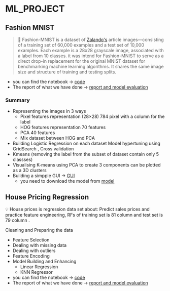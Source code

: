 # ML_PROJECT
## Fashion MNIST

>👕 Fashion-MNIST is a dataset of [Zalando's](https://jobs.zalando.com/en/tech/?gh_src=281f2ef41us) article images—consisting of a training set of 60,000 examples and a test set of 10,000 examples. Each example is a 28x28 grayscale image, associated with a label from 10 classes. it was intend for Fashion-MNIST to serve as a direct drop-in replacement for the original MNIST dataset for benchmarking machine learning algorithms. It shares the same image size and structure of training and testing splits.

- you can find the notebook -> [code](Image_dataset/fashion.ipynb)
- The report of what we have done -> [report and model evaluation](Image_dataset/Fashion%20MNIST_report.pdf)
  
### Summary
- Representing the images in 3 ways
  - Pixel features representation (28×28) 784 pixel with a column for the label
  - HOG features  representation 70 features
  - PCA 40 features
  - Mix dataset between HOG and PCA
- Building Logistic Regression on each dataset Model hypertuning using GridSearch , Cross validation
- Kmeans (removing the label from the subset of dataset contain only 5 classses)
- Visualising K-means using PCA to create 3 components can be plotted as a 3D clusters
- Building a simpple GUI -> [GUI](Image_dataset/gui.ipynb)
  - you need to download the model from [model](mage_dataset/trained_models/LogisticRegressionPixel.pkl)

## House Pricing Regression
💡 House prices is regression data set about: Predict sales prices and practice feature engineering, RFs  of training set is  81 column and test set is  79 column .

Cleaning and Preparing the data

- Feature Selection
- Dealing with missing data
- Dealing with outliers
- Feature Encoding
- Model Building and Enhancing
    - Linear Regression
    - KNN Regressor
- you can find the notebook -> [code](House_Pricing/house_pricing.ipynb)
- The report of what we have done -> [report and model evaluation](https://hossam-ahmed.notion.site/House_pricing-5517e93ddb45425dbad2ca6a2b26ff84?pvs=4)
